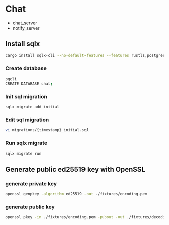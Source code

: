 # Chat

- chat_server
- notify_server

## Install sqlx

```bash
cargo install sqlx-cli --no-default-features --features rustls,postgres
```

### Create database

```bash
pgcli
CREATE DATABASE chat;
```

### Init sql migration

```bash
sqlx migrate add initial
```

### Edit sql migration

```bash
vi migrations/{timestamp}_initial.sql
```

### Run sqlx migrate

```bash
sqlx migrate run
```

## Generate public ed25519 key with OpenSSL

### generate private key

```bash
openssl genpkey -algorithm ed25519 -out ./fixtures/encoding.pem
```

### generate public key

```bash
openssl pkey -in ./fixtures/encoding.pem -pubout -out ./fixtures/decoding.pem
```
